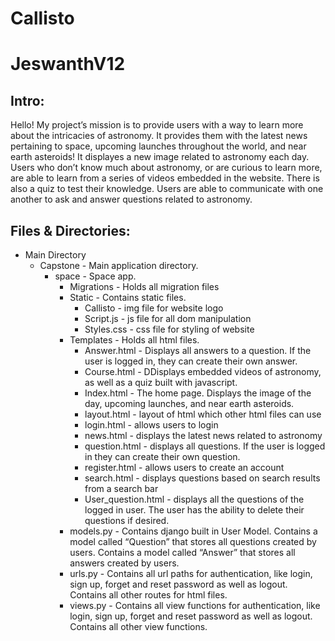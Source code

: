 # Callisto
# JeswanthV12

## Intro:

Hello! My project’s mission is to provide users with a way to learn more about the intricacies of astronomy. It provides them with the latest news pertaining to space, 
upcoming launches throughout the world, and near earth asteroids! It displayes a new image related to astronomy each day. Users who don’t know much about astronomy, or are curious to learn more, are able to learn from a series 
of videos embedded in the website. There is also a quiz to test their knowledge. Users are able to communicate with one another to ask and answer questions related to astronomy.

## Files & Directories:

* Main Directory
  - Capstone - Main application directory.
     - space - Space app.
        - Migrations - Holds all migration files
        - Static - Contains static files. 
          - Callisto - img file for website logo
          - Script.js - js file for all dom manipulation
          - Styles.css - css file for styling of website
        - Templates - Holds all html files.
          - Answer.html - Displays all answers to a question. If the user is logged in, they can create their own answer.
          - Course.html - DDisplays embedded videos of astronomy, as well as a quiz built with javascript. 
          - Index.html - The home page. Displays the image of the day, upcoming launches, and near earth asteroids. 
          - layout.html - layout of html which other html files can use
          - login.html - allows users to login
          - news.html - displays the latest news related to astronomy
          - question.html - displays all questions. If the user is logged in they can create their own question.
          - register.html - allows users to create an account
          - search.html - displays questions based on search results from a search bar
          - User_question.html - displays all the questions of the logged in user. The user has the ability to delete their questions if desired.
        - models.py - Contains django built in User Model. Contains a model called “Question” that stores all questions created by users. Contains a model called “Answer” that stores all answers created by users.
        - urls.py - Contains all url paths for authentication, like login, sign up, forget and reset password as well as logout. Contains all other routes for html files. 
        - views.py - Contains all view functions for authentication, like login, sign up, forget and reset password as well as logout. Contains all other view functions. 
